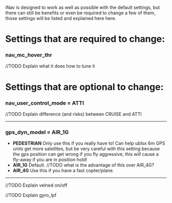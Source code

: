 iNav is designed to work as well as possible with the default settings, but there can still be benefits or even be required to change a few of them, those settings will be listed and explained here here.

# Settings that are required to change:
### nav_mc_hover_thr
//TODO Explain what it does how to tune it



# Settings that are optional to change:
### nav_user_control_mode = ATTI
//TODO Explain difference (and risks) between CRUISE and ATTI

***
### gps_dyn_model = AIR_1G
* **PEDESTRIAN** Only use this if you really have to! Can help ublox 6m GPS units get more satellites, but be very careful with this setting because the gps position can get wrong if you fly aggressive, this will cause a fly-away if you are in position hold!
* **AIR_1G** Default. //TODO what is the advantage of this over AIR_4G?
* **AIR_4G** Use this if you have a fast copter/plane.

***

//TODO Explain velned on/off

//TODO Explain gyro_lpf